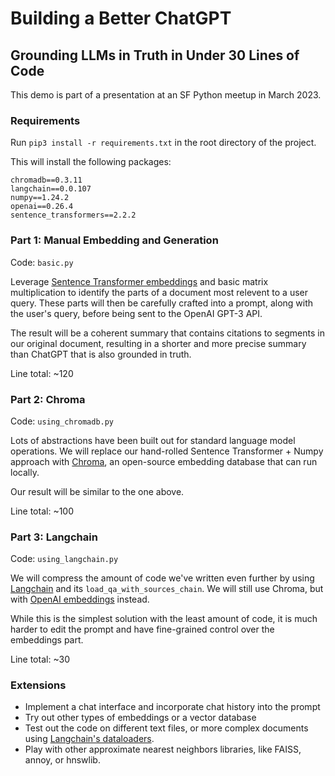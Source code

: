 # Building a Better ChatGPT
## Grounding LLMs in Truth in Under 30 Lines of Code

This demo is part of a presentation at an SF Python meetup in March 2023.

### Requirements

Run `pip3 install -r requirements.txt` in the root directory of the project.

This will install the following packages:
```
chromadb==0.3.11
langchain==0.0.107
numpy==1.24.2
openai==0.26.4
sentence_transformers==2.2.2
```

### Part 1: Manual Embedding and Generation

Code: `basic.py`

Leverage [Sentence Transformer embeddings](https://www.sbert.net/) and basic matrix multiplication to identify the parts of a document most relevent to a user query. These parts will then be carefully crafted into a prompt, along with the user's query, before being sent to the OpenAI GPT-3 API.

The result will be a coherent summary that contains citations to segments in our original document, resulting in a shorter and more precise summary than ChatGPT that is also grounded in truth.

Line total: ~120

### Part 2: Chroma

Code: `using_chromadb.py`

Lots of abstractions have been built out for standard language model operations. We will replace our hand-rolled Sentence Transformer + Numpy approach with [Chroma](https://www.trychroma.com/), an open-source embedding database that can run locally.

Our result will be similar to the one above.

Line total: ~100

### Part 3: Langchain

Code: `using_langchain.py`

We will compress the amount of code we've written even further by using [Langchain](https://langchain.readthedocs.io/en/latest/) and its `load_qa_with_sources_chain`. We will still use Chroma, but with [OpenAI embeddings](https://platform.openai.com/docs/guides/embeddings) instead.

While this is the simplest solution with the least amount of code, it is much harder to edit the prompt and have fine-grained control over the embeddings part.

Line total: ~30

### Extensions
- Implement a chat interface and incorporate chat history into the prompt
- Try out other types of embeddings or a vector database
- Test out the code on different text files, or more complex documents using [Langchain's dataloaders](https://langchain.readthedocs.io/en/latest/modules/document_loaders.html).
- Play with other approximate nearest neighbors libraries, like FAISS, annoy, or hnswlib.